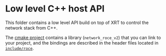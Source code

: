 # Low level C++ host API
This folder contains a low level API build on top of XRT to control the network
stack from C++.

The [cmake project](CMakeLists.txt) contains a library (`network_roce_v2`) that
you can link to your project, and the bindings are described in the header files
located in [`include/roce`](include/roce).
